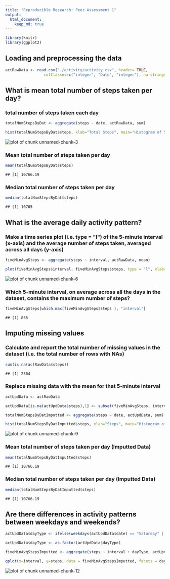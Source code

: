 ```yaml
---
title: "Reproducible Research: Peer Assessment 1"
output: 
  html_document:
    keep_md: true
---
```



```r
library(knitr)
library(ggplot2)
```

## Loading and preprocessing the data


```r
actRawData <- read.csv("./activity/activity.csv", header= TRUE, 
                 colClasses=c("integer", "Date", "integer"), na.strings=("NA") )
```
## What is mean total number of steps taken per day?

###  total number of steps taken each day

```r
totalNumStepsByDat <- aggregate(steps ~ date, actRawData, sum)

hist(totalNumStepsByDat$steps, xlab="Total Steps", main="Histogram of Steps")
```

![plot of chunk unnamed-chunk-3](figure/unnamed-chunk-3-1.png) 

### Mean total number of steps taken per day

```r
mean(totalNumStepsByDat$steps)
```

```
## [1] 10766.19
```

### Median total number of steps taken per day

```r
median(totalNumStepsByDat$steps)
```

```
## [1] 10765
```
## What is the average daily activity pattern?

### Make a time series plot (i.e. type = "l") of the 5-minute interval (x-axis) and the average number of steps taken, averaged across all days (y-axis)

```r
fiveMinAvgSteps <- aggregate(steps ~ interval, actRawData, mean)

plot(fiveMinAvgSteps$interval, fiveMinAvgSteps$steps, type = "l", xlab="Intervals", ylab="Avg. Steps", main="Average Steps Taken") 
```

![plot of chunk unnamed-chunk-6](figure/unnamed-chunk-6-1.png) 

### Which 5-minute interval, on average across all the days in the dataset, contains the maximum number of steps?

```r
fiveMinAvgSteps[which.max(fiveMinAvgSteps$steps ), "interval"]
```

```
## [1] 835
```

## Imputing missing values

### Calculate and report the total number of missing values in the dataset (i.e. the total number of rows with NAs)

```r
sum(is.na(actRawData$steps))
```

```
## [1] 2304
```
### Replace missing data with the mean for that 5-minute interval 

```r
actUpdData <- actRawData

actUpdData[is.na(actUpdData$steps),1] <- subset(fiveMinAvgSteps, interval == interval, select=steps)

totalNumStepsByDatImputted <- aggregate(steps ~ date, actUpdData, sum)

hist(totalNumStepsByDatImputted$steps, xlab="Steps", main="Histogram of Steps (Imputted Data)")
```

![plot of chunk unnamed-chunk-9](figure/unnamed-chunk-9-1.png) 

### Mean total number of steps taken per day (Imputted Data)

```r
mean(totalNumStepsByDatImputted$steps)
```

```
## [1] 10766.19
```

### Median total number of steps taken per day (Imputted Data)


```r
median(totalNumStepsByDatImputted$steps)
```

```
## [1] 10766.19
```

## Are there differences in activity patterns between weekdays and weekends?


```r
actUpdData$dayType <- ifelse(weekdays(actUpdData$date) == "Saturday" | weekdays(actUpdData$date) == "Sunday", "weekend", "weekday")

actUpdData$dayType <- as.factor(actUpdData$dayType)

fiveMinAvgStepsImputted <- aggregate(steps ~ interval + dayType, actUpdData, mean)

qplot(x=interval, y=steps, data = fiveMinAvgStepsImputted, facets = dayType ~ ., geom="line", xlab="Interval", ylab="Number of Steps")
```

![plot of chunk unnamed-chunk-12](figure/unnamed-chunk-12-1.png) 
